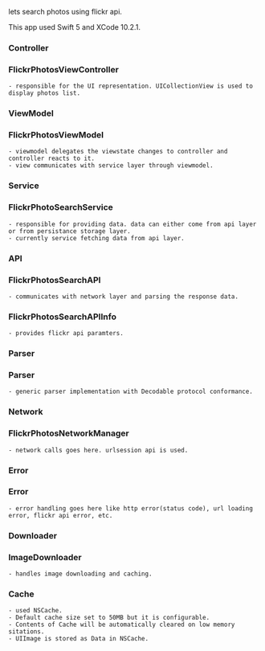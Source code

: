 
lets search photos using flickr api.

This app used Swift 5 and XCode 10.2.1.
  
### Controller 
  ### FlickrPhotosViewController
    - responsible for the UI representation. UICollectionView is used to display photos list.

### ViewModel
  ### FlickrPhotosViewModel
    - viewmodel delegates the viewstate changes to controller and controller reacts to it.
    - view communicates with service layer through viewmodel.

### Service
  ### FlickrPhotoSearchService
    - responsible for providing data. data can either come from api layer or from persistance storage layer.  
    - currently service fetching data from api layer.

### API
  ### FlickrPhotosSearchAPI 
    - communicates with network layer and parsing the response data.
  ### FlickrPhotosSearchAPIInfo
    - provides flickr api paramters.
    
### Parser
  ### Parser
    - generic parser implementation with Decodable protocol conformance.

### Network
  ### FlickrPhotosNetworkManager
    - network calls goes here. urlsession api is used.
    
### Error
  ### Error
    - error handling goes here like http error(status code), url loading error, flickr api error, etc.
    
### Downloader
  ### ImageDownloader 
    - handles image downloading and caching.
  ### Cache
    - used NSCache.
    - Default cache size set to 50MB but it is configurable.
    - Contents of Cache will be automatically cleared on low memory sitations.
    - UIImage is stored as Data in NSCache.
  
  
  
  
